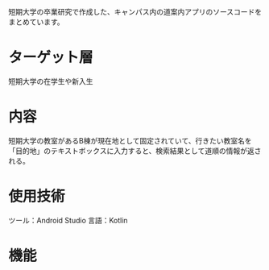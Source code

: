 短期大学の卒業研究で作成した、キャンパス内の道案内アプリのソースコードをまとめています。

# ターゲット層
短期大学の在学生や新入生

# 内容
短期大学の教室があるB棟が現在地として固定されていて、行きたい教室名を「目的地」のテキストボックスに入力すると、検索結果として道順の情報が返される。

# 使用技術
ツール：Android Studio
言語：Kotlin

# 機能
